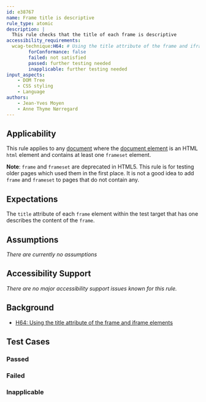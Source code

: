 ```yaml
---
id: e38767
name: Frame title is descriptive
rule_type: atomic
description: |
  This rule checks that the title of each frame is descriptive
accessibility_requirements:
  wcag-technique:H64: # Using the title attribute of the frame and iframe elements
		forConformance: false
		failed: not satisfied
		passed: further testing needed
		inapplicable: further testing needed
input_aspects:
	- DOM Tree
	- CSS styling
	- Language
authors:
	- Jean-Yves Moyen
	- Anne Thyme Nørregard
---
```


## Applicability

This rule applies to any [document](#https://www.w3.org/TR/dom/#concept-document) where the [document element](#https://www.w3.org/TR/dom/#document-element) is an HTML `html` element and contains at least one `frameset` element.

**Note**: `frame` and `frameset` are deprecated in HTML5. This rule is for testing older pages which used them in the first place. It is not a good idea to add `frame` and `frameset` to pages that do not contain any.

## Expectations

The `title` attribute of each `frame` element within the test target that has one describes the content of the `frame`.

## Assumptions

_There are currently no assumptions_

## Accessibility Support

_There are no major accessibility support issues known for this rule._

## Background

- [H64: Using the title attribute of the frame and iframe elements](https://www.w3.org/WAI/WCAG21/Techniques/html/H64)

## Test Cases

### Passed

### Failed

### Inapplicable
